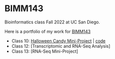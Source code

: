 # BIMM143
Bioinformatics class Fall 2022 at UC San Diego. 

Here is a portfolio of my work for [BIMM143](https://bioboot.github.io/bimm143_F22/) 

- Class 10: [Halloween Candy Mini-Project]() | [code](https://github.com/vivphan007/bimm143/blob/main/class10%20(10.27.2022)/class10.qmd)
- Class 12: [Transcriptomic and RNA-Seq Analysis]
- Class 13: [RNA-Seq Mini-Project]
